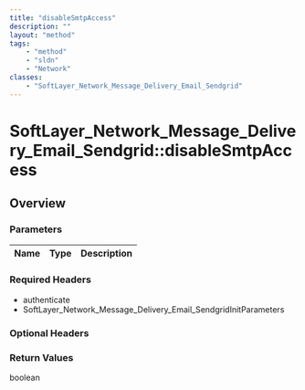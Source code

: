 ```yaml
---
title: "disableSmtpAccess"
description: ""
layout: "method"
tags:
    - "method"
    - "sldn"
    - "Network"
classes:
    - "SoftLayer_Network_Message_Delivery_Email_Sendgrid"
---
```

# SoftLayer_Network_Message_Delivery_Email_Sendgrid::disableSmtpAccess
## Overview 


### Parameters 
|Name | Type | Description |
| --- | --- | --- |


### Required Headers
* authenticate
* SoftLayer_Network_Message_Delivery_Email_SendgridInitParameters

### Optional Headers

### Return Values
boolean

